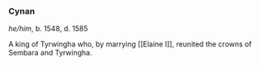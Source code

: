 ### Cynan
*he/him*, b. 1548, d. 1585

A king of Tyrwingha who, by marrying [[Elaine I]], reunited the crowns of Sembara and Tyrwingha.

